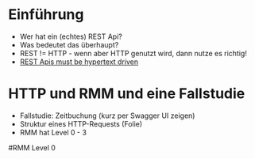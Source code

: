 # Einführung
- Wer hat ein (echtes) REST Api?
- Was bedeutet das überhaupt?
- REST != HTTP - wenn aber HTTP genutzt wird, dann nutze es richtig!
- [REST Apis must be hypertext driven](http://roy.gbiv.com/untangled/2008/rest-apis-must-be-hypertext-driven)

# HTTP und RMM und eine Fallstudie
- Fallstudie: Zeitbuchung (kurz per Swagger UI zeigen)
- Struktur eines HTTP-Requests (Folie)
- RMM hat Level 0 - 3

#RMM Level 0
